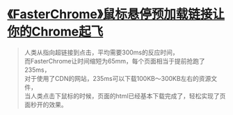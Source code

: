 # [《FasterChrome》鼠标悬停预加载链接让你的Chrome起飞](https://www.v2fy.com/p/091-faster-chrome-2020-12-28/)

> 人类从指向超链接到点击，平均需要300ms的反应时间，    
> 而FasterChrome让时间缩短为65mm，每个页面相当于提前抢跑了235ms，    
> 对于使用了CDN的网站，235ms可以下载100KB～300KB左右的资源文件，    
> 当人类点击下鼠标的时候，页面的html已经基本下载完成了，轻松实现了页面秒开的效果。    
